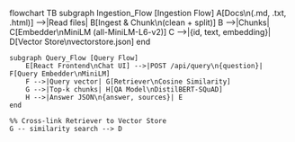 flowchart TB
    subgraph Ingestion_Flow [Ingestion Flow]
        A[Docs\n(.md, .txt, .html)] -->|Read files| B[Ingest & Chunk\n(clean + split)]
        B -->|Chunks| C[Embedder\nMiniLM (all-MiniLM-L6-v2)]
        C -->|{id, text, embedding}| D[Vector Store\nvectorstore.json]
    end

    subgraph Query_Flow [Query Flow]
        E[React Frontend\nChat UI] -->|POST /api/query\n{question}| F[Query Embedder\nMiniLM]
        F -->|Query vector| G[Retriever\nCosine Similarity]
        G -->|Top-k chunks| H[QA Model\nDistilBERT-SQuAD]
        H -->|Answer JSON\n{answer, sources}| E
    end

    %% Cross-link Retriever to Vector Store
    G -- similarity search --> D

